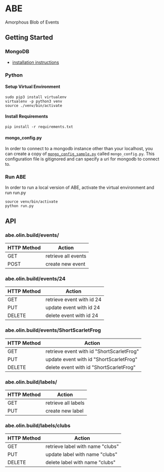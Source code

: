 # ABE
Amorphous Blob of Events

## Getting Started

### MongoDB

- [installation instructions](https://docs.mongodb.com/getting-started/shell/installation/)

### Python

#### Setup Virtual Environment

```shell
sudo pip3 install virtualenv
virtualenv -p python3 venv
source ./venv/bin/activate
```

#### Install Requirements

```shell
pip install -r requirements.txt
```

#### mongo_config.py

In order to connect to a mongodb instance other than your localhost, you can create a copy of [`mongo_config_sample.py`](mongo_config_sample.py) called `mongo_config.py`. This configuration file is gitignored and can specify a uri for mongodb to connect to.

### Run ABE

In order to run a local version of ABE, activate the virtual environment and run run.py

    source venv/bin/activate
    python run.py

## API

### abe.olin.build/events/

| HTTP Method | Action |
| ------------- | ------------- |
| GET | retrieve all events |
| POST | create new event |

### abe.olin.build/events/24

| HTTP Method | Action |
| ------------- | ------------- |
| GET | retrieve event with id 24 |
| PUT | update event with id 24 |
| DELETE | delete event with id 24 |

### abe.olin.build/events/ShortScarletFrog

| HTTP Method | Action |
| ------------- | ------------- |
| GET | retrieve event with id "ShortScarletFrog" |
| PUT | update event with id "ShortScarletFrog" |
| DELETE | delete event with id "ShortScarletFrog" |

### abe.olin.build/labels/

| HTTP Method | Action |
| ------------- | ------------- |
| GET | retrieve all labels |
| PUT | create new label |

### abe.olin.build/labels/clubs

| HTTP Method | Action |
| ------------- | ------------- |
| GET | retrieve label with name "clubs" |
| PUT | update label with name "clubs" |
| DELETE | delete label with name "clubs" |
